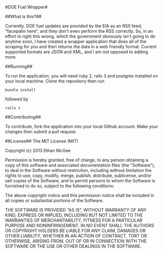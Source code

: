 #DOE Fuel Wrapper#

##What is this?##

Currently, DOE fuel updates are provided by the EIA as an RSS feed, "facepalm here", and they don't even perform the RSS correctly.  So, in an effort to right this wrong, which the government obviously isn't going to do anytime soon, I have created a wrapper application that does all of the scraping for you and then returns the data in a web friendly format.  Current supported formats are JSON and XML, and I am not opposed to adding more.

##Running##

To run the application, you will need ruby 2, rails 3 and postgres installed on your local machine.  Clone the repository then run

    bundle install

followed by

    rails s

##Contributing##

To contribute, fork the application into your local Github account.  Make your changes then submit a pull request.  

##License##
The MIT License (MIT)

Copyright (c) 2013 Ethan McGee

Permission is hereby granted, free of charge, to any person obtaining a copy
of this software and associated documentation files (the "Software"), to deal
in the Software without restriction, including without limitation the rights
to use, copy, modify, merge, publish, distribute, sublicense, and/or sell
copies of the Software, and to permit persons to whom the Software is
furnished to do so, subject to the following conditions:

The above copyright notice and this permission notice shall be included in
all copies or substantial portions of the Software.

THE SOFTWARE IS PROVIDED "AS IS", WITHOUT WARRANTY OF ANY KIND, EXPRESS OR
IMPLIED, INCLUDING BUT NOT LIMITED TO THE WARRANTIES OF MERCHANTABILITY,
FITNESS FOR A PARTICULAR PURPOSE AND NONINFRINGEMENT. IN NO EVENT SHALL THE
AUTHORS OR COPYRIGHT HOLDERS BE LIABLE FOR ANY CLAIM, DAMAGES OR OTHER
LIABILITY, WHETHER IN AN ACTION OF CONTRACT, TORT OR OTHERWISE, ARISING FROM,
OUT OF OR IN CONNECTION WITH THE SOFTWARE OR THE USE OR OTHER DEALINGS IN
THE SOFTWARE.
